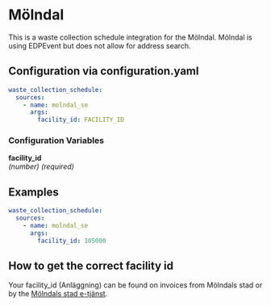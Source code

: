 # Mölndal

This is a waste collection schedule integration for the Mölndal.
Mölndal is using EDPEvent but does not allow for address search.

## Configuration via configuration.yaml

```yaml
waste_collection_schedule:
  sources:
    - name: molndal_se
      args:
        facility_id: FACILITY_ID
```

### Configuration Variables

**facility_id**  
*(number) (required)*

## Examples

```yaml
waste_collection_schedule:
  sources:
    - name: molndal_se
      args:
        facility_id: 105000
```

## How to get the correct facility id

Your facility_id (Anläggning) can be found on invoices from Mölndals stad or
by the [Mölndals stad e-tjänst](https://etjanst.molndal.se/oversikt/overview/720).